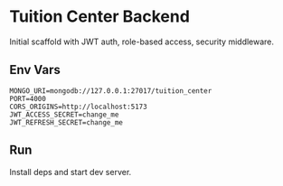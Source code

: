 # Tuition Center Backend

Initial scaffold with JWT auth, role-based access, security middleware.

## Env Vars

```
MONGO_URI=mongodb://127.0.0.1:27017/tuition_center
PORT=4000
CORS_ORIGINS=http://localhost:5173
JWT_ACCESS_SECRET=change_me
JWT_REFRESH_SECRET=change_me
```

## Run

Install deps and start dev server.
